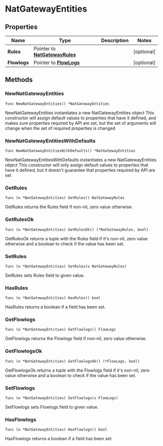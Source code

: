 # NatGatewayEntities

## Properties

|Name | Type | Description | Notes|
|------------ | ------------- | ------------- | -------------|
|**Rules** | Pointer to [**NatGatewayRules**](NatGatewayRules.md) |  | [optional] |
|**Flowlogs** | Pointer to [**FlowLogs**](FlowLogs.md) |  | [optional] |

## Methods

### NewNatGatewayEntities

`func NewNatGatewayEntities() *NatGatewayEntities`

NewNatGatewayEntities instantiates a new NatGatewayEntities object
This constructor will assign default values to properties that have it defined,
and makes sure properties required by API are set, but the set of arguments
will change when the set of required properties is changed

### NewNatGatewayEntitiesWithDefaults

`func NewNatGatewayEntitiesWithDefaults() *NatGatewayEntities`

NewNatGatewayEntitiesWithDefaults instantiates a new NatGatewayEntities object
This constructor will only assign default values to properties that have it defined,
but it doesn't guarantee that properties required by API are set

### GetRules

`func (o *NatGatewayEntities) GetRules() NatGatewayRules`

GetRules returns the Rules field if non-nil, zero value otherwise.

### GetRulesOk

`func (o *NatGatewayEntities) GetRulesOk() (*NatGatewayRules, bool)`

GetRulesOk returns a tuple with the Rules field if it's non-nil, zero value otherwise
and a boolean to check if the value has been set.

### SetRules

`func (o *NatGatewayEntities) SetRules(v NatGatewayRules)`

SetRules sets Rules field to given value.

### HasRules

`func (o *NatGatewayEntities) HasRules() bool`

HasRules returns a boolean if a field has been set.

### GetFlowlogs

`func (o *NatGatewayEntities) GetFlowlogs() FlowLogs`

GetFlowlogs returns the Flowlogs field if non-nil, zero value otherwise.

### GetFlowlogsOk

`func (o *NatGatewayEntities) GetFlowlogsOk() (*FlowLogs, bool)`

GetFlowlogsOk returns a tuple with the Flowlogs field if it's non-nil, zero value otherwise
and a boolean to check if the value has been set.

### SetFlowlogs

`func (o *NatGatewayEntities) SetFlowlogs(v FlowLogs)`

SetFlowlogs sets Flowlogs field to given value.

### HasFlowlogs

`func (o *NatGatewayEntities) HasFlowlogs() bool`

HasFlowlogs returns a boolean if a field has been set.



